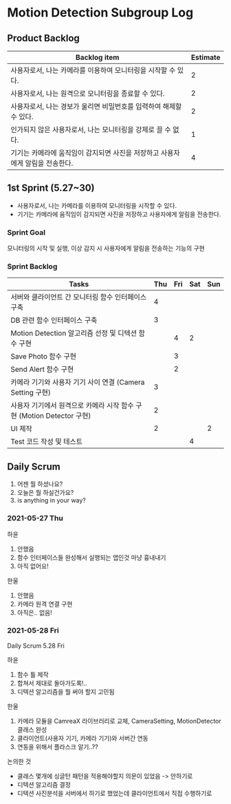 # Motion Detection Subgroup Log

## Product Backlog

| Backlog item                                                                  | Estimate |
| ----------------------------------------------------------------------------- | -------- |
| 사용자로서, 나는 카메라를 이용하여 모니터링을 시작할 수 있다.                 | 2        |
| 사용자로서, 나는 원격으로 모니터링을 종료할 수 있다.                          | 2        |
| 사용자로서, 나는 경보가 울리면 비밀번호를 입력하여 해제할 수 있다.            | 2        |
| 인가되지 않은 사용자로서, 나는 모니터링을 강제로 끌 수 없다.                  | 1        |
| 기기는 카메라에 움직임이 감지되면 사진을 저장하고 사용자에게 알림을 전송한다. | 4        |

## 1st Sprint (5.27~30)

- 사용자로서, 나는 카메라를 이용하여 모니터링을 시작할 수 있다.
- 기기는 카메라에 움직임이 감지되면 사진을 저장하고 사용자에게 알림을 전송한다.

### Sprint Goal

모니터링의 시작 및 실행, 이상 감지 시 사용자에게 알림을 전송하는 기능의 구현

### Sprint Backlog

| Tasks                                                                 | Thu | Fri | Sat | Sun |
| --------------------------------------------------------------------- | --- | --- | --- | --- |
| 서버와 클라이언트 간 모니터링 함수 인터페이스 구축                    | 4   |     |     |     |
| DB 관련 함수 인터페이스 구축                                          | 3   |     |     |     |
| Motion Detection 알고리즘 선정 및 디텍션 함수 구현                    |     | 4   | 2   |     |
| Save Photo 함수 구현                                                  |     | 3   |     |     |
| Send Alert 함수 구현                                                  |     | 2   |     |     |
| 카메라 기기와 사용자 기기 사이 연결 (Camera Setting 구현)             | 3   |     |     |     |
| 사용자 기기에서 원격으로 카메라 시작 함수 구현 (Motion Detector 구현) | 2   |     |     |     |
| UI 제작                                                               | 2   |     |     | 2   |
| Test 코드 작성 및 테스트                                              |     |     | 4   |     |

## Daily Scrum

1. 어젠 뭘 하셨나요?
2. 오늘은 뭘 하실건가요?
3. is anything in your way?

### 2021-05-27 Thu

하윤

1. 안했음
2. 함수 인터페이스들 완성해서 실행되는 앱인것 마냥 흉내내기
3. 아직 없어요!

한울

1. 안했음
2. 카메라 원격 연결 구현
3. 아직은.. 없음!

### 2021-05-28 Fri

Daily Scrum 5.28 Fri

하윤

1. 함수 틀 제작
2. 합쳐서 제대로 돌아가도록!..
3. 디텍션 알고리즘을 뭘 써야 할지 고민됨

한울

1. 카메라 모듈을 CamreaX 라이브러리로 교체, CameraSetting, MotionDetector 클래스 완성
2. 클라이언트(사용자 기기, 카메라 기기)와 서버간 연동
3. 연동을 위해서 플라스크 알기..??

논의한 것

- 클래스 몇개에 싱글턴 패턴을 적용해야할지 의문이 있었음 -> 안하기로
- 디텍션 알고리즘 결정
- 디텍션 사진분석을 서버에서 하기로 했었는데 클라이언트에서 직접 수행하기로
